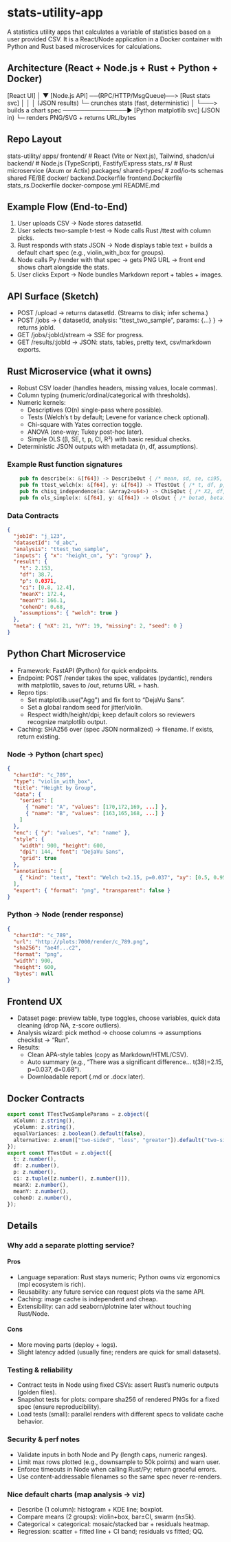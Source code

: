 # stats-utility-app

A statistics utility apps that calculates a variable of statistics based on a user provided CSV. It is a React/Node application in a Docker container with Python and Rust based microservices for calculations.

## Architecture (React + Node.js + Rust + Python + Docker)

[React UI]
│
▼
[Node.js API] ──(RPC/HTTP/MsgQueue)──> [Rust stats svc]
│ │
│ (JSON results) └─ crunches stats (fast, deterministic)
│
└───> builds a chart spec ───────────────► [Python matplotlib svc]
(JSON in) └─ renders PNG/SVG + returns URL/bytes

## Repo Layout

stats-utility/
apps/
frontend/ # React (Vite or Next.js), Tailwind, shadcn/ui
backend/ # Node.js (TypeScript), Fastify/Express
stats_rs/ # Rust microservice (Axum or Actix)
packages/
shared-types/ # zod/io-ts schemas shared FE/BE
docker/
backend.Dockerfile
frontend.Dockerfile
stats_rs.Dockerfile
docker-compose.yml
README.md

## Example Flow (End-to-End)

1. User uploads CSV → Node stores datasetId.
2. User selects two-sample t-test → Node calls Rust /ttest with column picks.
3. Rust responds with stats JSON → Node displays table text + builds a default chart spec (e.g., violin_with_box for groups).
4. Node calls Py /render with that spec → gets PNG URL → front end shows chart alongside the stats.
5. User clicks Export → Node bundles Markdown report + tables + images.

## API Surface (Sketch)

- POST /upload → returns datasetId. (Streams to disk; infer schema.)
- POST /jobs → { datasetId, analysis: "ttest_two_sample", params: {...} } → returns jobId.
- GET /jobs/:jobId/stream → SSE for progress.
- GET /results/:jobId → JSON: stats, tables, pretty text, csv/markdown exports.

## Rust Microservice (what it owns)

- Robust CSV loader (handles headers, missing values, locale commas).
- Column typing (numeric/ordinal/categorical with thresholds).
- Numeric kernels:
  - Descriptives (O(n) single-pass where possible).
  - Tests (Welch’s t by default; Levene for variance check optional).
  - Chi-square with Yates correction toggle.
  - ANOVA (one-way; Tukey post-hoc later).
  - Simple OLS (β, SE, t, p, CI, R²) with basic residual checks.
- Deterministic JSON outputs with metadata (n, df, assumptions).

### Example Rust function signatures

```rust
    pub fn describe(x: &[f64]) -> DescribeOut { /* mean, sd, se, ci95, ... */ }
    pub fn ttest_welch(x: &[f64], y: &[f64]) -> TTestOut { /* t, df, p, ci */ }
    pub fn chisq_independence(a: &Array2<u64>) -> ChiSqOut { /* X2, df, p */ }
    pub fn ols_simple(x: &[f64], y: &[f64]) -> OlsOut { /* beta0, beta1, ... */ }
```

### Data Contracts

```json
{
  "jobId": "j_123",
  "datasetId": "d_abc",
  "analysis": "ttest_two_sample",
  "inputs": { "x": "height_cm", "y": "group" },
  "result": {
    "t": 2.153,
    "df": 38.7,
    "p": 0.0371,
    "ci": [0.8, 12.4],
    "meanX": 172.4,
    "meanY": 166.1,
    "cohenD": 0.68,
    "assumptions": { "welch": true }
  },
  "meta": { "nX": 21, "nY": 19, "missing": 2, "seed": 0 }
}
```

## Python Chart Microservice

- Framework: FastAPI (Python) for quick endpoints.
- Endpoint: POST /render takes the spec, validates (pydantic), renders with matplotlib, saves to /out, returns URL + hash.
- Repro tips:
  - Set matplotlib.use("Agg") and fix font to “DejaVu Sans”.
  - Set a global random seed for jitter/violin.
  - Respect width/height/dpi; keep default colors so reviewers recognize matplotlib output.
- Caching: SHA256 over (spec JSON normalized) → filename. If exists, return existing.

### Node -> Python (chart spec)

```json
{
  "chartId": "c_789",
  "type": "violin_with_box",
  "title": "Height by Group",
  "data": {
    "series": [
      { "name": "A", "values": [170,172,169, ...] },
      { "name": "B", "values": [163,165,168, ...] }
    ]
  },
  "enc": { "y": "values", "x": "name" },
  "style": {
    "width": 900, "height": 600,
    "dpi": 144, "font": "DejaVu Sans",
    "grid": true
  },
  "annotations": [
    { "kind": "text", "text": "Welch t=2.15, p=0.037", "xy": [0.5, 0.95], "coords": "axes" }
  ],
  "export": { "format": "png", "transparent": false }
}
```

### Python -> Node (render response)

```json
{
  "chartId": "c_789",
  "url": "http://plots:7000/render/c_789.png",
  "sha256": "ae4f...c2",
  "format": "png",
  "width": 900,
  "height": 600,
  "bytes": null
}
```

## Frontend UX

- Dataset page: preview table, type toggles, choose variables, quick data cleaning (drop NA, z-score outliers).
- Analysis wizard: pick method → choose columns → assumptions checklist → “Run”.
- Results:
  - Clean APA-style tables (copy as Markdown/HTML/CSV).
  - Auto summary (e.g., “There was a significant difference… t(38)=2.15, p=0.037, d=0.68”).
  - Downloadable report (.md or .docx later).

## Docker Contracts

```ts
export const TTestTwoSampleParams = z.object({
  xColumn: z.string(),
  yColumn: z.string(),
  equalVariances: z.boolean().default(false),
  alternative: z.enum(["two-sided", "less", "greater"]).default("two-sided"),
});
export const TTestOut = z.object({
  t: z.number(),
  df: z.number(),
  p: z.number(),
  ci: z.tuple([z.number(), z.number()]),
  meanX: z.number(),
  meanY: z.number(),
  cohenD: z.number(),
});
```

## Details

### Why add a separate plotting service?

#### Pros

- Language separation: Rust stays numeric; Python owns viz ergonomics (mpl ecosystem is rich).
- Reusability: any future service can request plots via the same API.
- Caching: image cache is independent and cheap.
- Extensibility: can add seaborn/plotnine later without touching Rust/Node.

#### Cons

- More moving parts (deploy + logs).
- Slight latency added (usually fine; renders are quick for small datasets).

### Testing & reliability

- Contract tests in Node using fixed CSVs: assert Rust’s numeric outputs (golden files).
- Snapshot tests for plots: compare sha256 of rendered PNGs for a fixed spec (ensure reproducibility).
- Load tests (small): parallel renders with different specs to validate cache behavior.

### Security & perf notes

- Validate inputs in both Node and Py (length caps, numeric ranges).
- Limit max rows plotted (e.g., downsample to 50k points) and warn user.
- Enforce timeouts in Node when calling Rust/Py; return graceful errors.
- Use content-addressable filenames so the same spec never re-renders.

### Nice default charts (map analysis → viz)

- Describe (1 column): histogram + KDE line; boxplot.
- Compare means (2 groups): violin+box, bar±CI, swarm (n≤5k).
- Categorical × categorical: mosaic/stacked bar + residuals heatmap.
- Regression: scatter + fitted line + CI band; residuals vs fitted; QQ.
